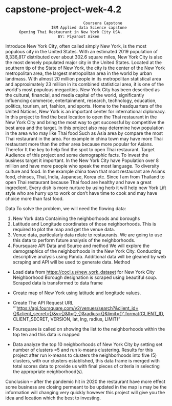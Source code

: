 # capstone-project-wek-4.2
                                      Coursera Capstone
                        IBM Applied data Science capstone 
          Opening Thai Restaurant in New York City USA.
                           BY: Piyanoot Aiken 
 Introduce 
New York City, often called simply New York, is the most populous city in the United States. With an estimated 2019 population of 8,336,817 distributed over about 302.6 square miles, New York City is also the most densely populated major city in the United States. Located at the southern tip of the State of New York, the city is the center of the New York metropolitan area, the largest metropolitan area in the world by urban landmass. With almost 20 million people in its metropolitan statistical area and approximately 23 million in its combined statistical area, it is one of the world's most populous megacities. New York City has been described as the cultural, financial, and media capital of the world, significantly influencing commerce, entertainment, research, technology, education, politics, tourism, art, fashion, and sports. Home to the headquarters of the United Nations, New York is an important center for international diplomacy.
In this project to find the best location to open the Thai restaurant in the New York City and bring the most way to get successful by competitive the best area and the target. In this project also may determine how population in the area who may like Thai food Such as Asia area by compare the most Thai restaurant in the area. For example in china town may have more Thai restaurant more than the other area because more popular for Asians. Therefor It the key to help find the spot to open Thai restaurant. 
Target Audience of this project and some demographic facts.
To invest the business target it important. In the New York City have Population over 8 million and have more people who speak the most language. To diversity culture and food. In the example china town that most restaurant are Asians food, chinses, Thai, India, Japanese, Korea etc. Since I am from Thailand to open Thai restaurant because Thai food are healthy and have a great ingredient. Every dish is more nurture by using herb it will help new York Lift style who are hurry up to work or don’t have time to cook and may have choice more than fast food.

Data 
To solve the problem, we will need the flowing data:
1.	New York data Containing the neighborhoods and boroughs 
2.	Latitude and Longitude coordinates of those neighborhoods. This is required to plot the map and get the venue data.
3.	Venue data, particularly data relate to restaurants. We are going to use this data to perform future analysis of the neighborhoods.
4.   Foursquare API
Data and Source and method 
We will explore the demographics of the neighborhoods in the New York City. Conducting descriptive analysis using Panda. Additional data will be gleaned by web scraping and API will be used to generate data.
Method 
-	Load data from https://cocl.us/new_york_dataset for New York City Neighborhood Borough designation is scraped using beautiful soup.  Scraped data is transformed to data frame
-	Create map of New York using latitude and longitude values. 

-	Create The API Request URL ‘’'https://api.foursquare.com/v2/venues/search?&client_id={}&client_secret={}&v={}&ll={},{}&radius={}&limit={}'.format(CLIENT_ID, CLIENT_SECRET, VERSION, lat, lng, radius, LIMIT)”  
-	Foursquare is called on showing the list to the neighborhoods within the top ten and this data is mapped  

-	Data analyze the top 10 neighborhoods of New York City by setting set number of clusters =5 and run k-means clustering.
Results for this project after run k-means to clusters the neighborhoods into five (5) clusters, with our clusters established, this data frame is merged with total scores data to provide us with final pieces of criteria in selecting the appropriate neighborhood(s).  

            
Conclusion – after the pandemic hit in 2020 the restaurant have more effect some business are closing permeant to be updated in the map is may be the information will changing very quickly however this project will give you the idea and location which the best to investing.  
